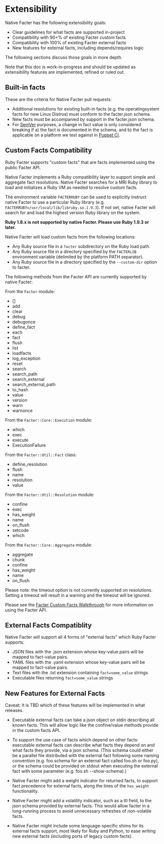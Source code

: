 Extensibility
=============

Native Facter has the following extensibility goals:

* Clear guidelines for what facts are supported in-project
* Compatibility with 90+% of existing Facter custom facts
* Compatibility with 100% of existing Facter external facts
* New features for external facts, including depends/requires logic

The following sections discuss those goals in more depth.

Note that this doc is work-in-progress and should be updated as extensibility features are implemented, refined or ruled out.

Built-in facts
--------------

These are the criteria for Native Facter pull requests:

* Additional resolutions for existing built-in facts (e.g. the operatingsystem facts for new Linux Distros) must conform to the facter.json schema.
* New facts must be accompanied by support in the facter.json schema.
* For [SemVer](http://semver.org) purposes, a change in fact value is only considered breaking if a) the fact is documented in the schema, and b) the fact is applicable on a platform we test against in [Puppet CI](http://jenkins.puppetlabs.com).

Custom Facts Compatibility
--------------------------

Ruby Facter supports "custom facts" that are facts implemented using the public Facter API.

Native Facter implements a Ruby compatibility layer to support simple and aggregate fact resolutions.
Native Facter searches for a MRI Ruby library to load and initializes a Ruby VM as needed
to resolve custom facts.

The environment variable `FACTERRUBY` can be used to explicitly instruct native Facter to use
a particular Ruby library (e.g. `FACTERRUBY=/usr/local/lib/libruby.so.1.9.3`).  If not set, native Facter will search for and load the highest
version Ruby library on the system.

**Ruby 1.8.x is not supported by native Facter.  Please use Ruby 1.9.3 or later.**

Native Facter will load custom facts from the following locations:

* Any Ruby source file in a `facter` subdirectory on the Ruby load path.
* Any Ruby source file in a directory specified by the `FACTERLIB` environment variable (delimited by the platform PATH separator).
* Any Ruby source file in a directory specified by the `--custom-dir` option to facter.

The following methods from the Facter API are currently supported by native Facter:

From the `Facter` module:

* []
* add
* clear
* debug
* debugonce
* define_fact
* each
* fact
* flush
* list
* loadfacts
* log_exception
* reset
* search
* search_path
* search_external
* search_external_path
* to_hash
* value
* version
* warn
* warnonce

From the `Facter::Core::Execution` module:

* which
* exec
* execute
* ExecutionFailure

From the `Facter::Util::Fact` class:

* define_resolution
* flush
* name
* resolution
* value

From the `Facter::Util::Resolution` module:

* confine
* exec
* has_weight
* name
* on_flush
* setcode
* which

From the `Facter::Core::Aggregate` module:

* aggregate
* chunk
* confine
* has_weight
* name
* on_flush

Please note: the timeout option is not currently supported on resolutions.  Setting a timeout will result in a warning
and the timeout will be ignored.

Please see the [Facter Custom Facts Walkthrough](https://docs.puppetlabs.com/facter/2.2/custom_facts.html) for more information on using the Facter API.

External Facts Compatiblity
---------------------------

Native Facter will support all 4 forms of "external facts" which Ruby Facter supports:
* JSON files with the .json extension whose key-value pairs will be mapped to fact-value pairs.
* YAML files with the .yaml extension whose key-value pairs will be mapped to fact-value pairs.
* Text files with the .txt extension containing `fact=some_value` strings
* Executable files returning `fact=some_value` strings

New Features for External Facts
-------------------------------

Caveat: It is TBD which of these features will be implemented in what releases.

* Executable external facts can take a json object on stdin describing all known facts. This will allow logic like the confine/value methods provide in the custom facts API.

* To support the use case of facts which depend on other facts: executable external facts can describe what facts they depend on and what facts they provide, via a json schema. (This schema could either be a parallel file distributed with the external fact following some naming convention (e.g. foo.schema for an external fact called foo.sh or foo.py), or the schema could be provided on stdout when executing the external fact with some parameter (e.g. foo.sh --show-schema).) 

* Native Facter might add a weight indicator for returned facts, to support fact precedence for external facts, along the lines of the `has_weight` functionality.

* Native Facter might add a volatility indicator, such as a ttl field, to the json schema provided by external facts. This would allow facter in a long-running process to avoid unnecessary refreshes of non-volatile facts.

* Native Facter might include some language-specific shims for its external facts support, most likely for Ruby and Python, to ease writing new external facts (including ports of legacy custom facts).
